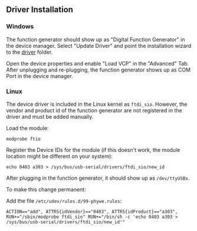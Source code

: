 ## Driver Installation
### Windows
The function generator should show up as "Digital Function Generator" in the device manager. Select "Update Driver" 
and point the installation wizard to the [driver](/driver) folder.

Open the device properties and enable "Load VCP" in the "Advanced" Tab. After unplugging and re-plugging, the function 
generator shows up as COM Port in the device manager.

### Linux
The device driver is included in the Linux kernel as ```ftdi_sio```. However, the vendor and product id of the 
function generator are not registered in the driver and must be added manually.

Load the module:

    modprobe ftio

Register the Device IDs for the module (if this doesn't work, the module location might be different on your system):

    echo 0403 a303 > /sys/bus/usb-serial/drivers/ftdi_sio/new_id

After plugging in the function generator, it should show up as ``/dev/ttyUSBx``.

To make this change permanent:

Add the file ``/etc/udev/rules.d/99-phywe.rules``:

    ACTION=="add", ATTRS{idVendor}=="0403", ATTRS{idProduct}=="a303", RUN+="/sbin/modprobe ftdi_sio" RUN+="/bin/sh -c 'echo 0403 a303 > /sys/bus/usb-serial/drivers/ftdi_sio/new_id'"

